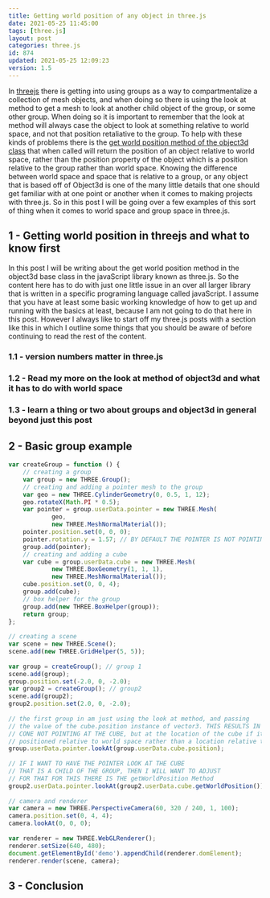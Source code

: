 ```yaml
---
title: Getting world position of any object in three.js
date: 2021-05-25 11:45:00
tags: [three.js]
layout: post
categories: three.js
id: 874
updated: 2021-05-25 12:09:23
version: 1.5
---
```


In [threejs](https://threejs.org/docs/#manual/en/introduction/Creating-a-scene) there is getting into using groups as a way to compartmentalize a collection of mesh objects, and when doing so there is using the look at method to get a mesh to look at another child object of the group, or some other group. When doing so it is important to remember that the look at method will always case the object to look at something relative to world space, and not that position retaliative to the group. To help with these kinds of problems there is the [get world position method of the object3d class](https://threejs.org/docs/#api/en/core/Object3D.getWorldPosition) that when called will return the position of an object relative to world space, rather than the position property of the object which is a position relative to the group rather than world space.
Knowing the difference between world space and space that is relative to a group, or any object that is based off of Object3d is one of the many little details that one should get familiar with at one point or another when it comes to making projects with three.js. So in this post I will be going over a few examples of this sort of thing when it comes to world space and group space in three.js.


<!-- more -->

## 1 - Getting world position in threejs and what to know first

In this post I will be writing about the get world position method in the object3d base class in the javaScript library known as three.js. So the content here has to do with just one little issue in an over all larger library that is written in a specific programing language called javaScript. I assume that you have at least some basic working knowledge of how to get up and running with the basics at least, because I am not going to do that here in this post. However I always like to start off my three.js posts with a section like this in which I outline some things that you should be aware of before continuing to read the rest of the content.

### 1.1 - version numbers matter in three.js

### 1.2 - Read my more on the look at method of object3d and what it has to do with world space

### 1.3 - learn a thing or two about groups and object3d in general beyond just this post

## 2 - Basic group example

```js
var createGroup = function () {
    // creating a group
    var group = new THREE.Group();
    // creating and adding a pointer mesh to the group
    var geo = new THREE.CylinderGeometry(0, 0.5, 1, 12);
    geo.rotateX(Math.PI * 0.5);
    var pointer = group.userData.pointer = new THREE.Mesh(
            geo,
            new THREE.MeshNormalMaterial());
    pointer.position.set(0, 0, 0);
    pointer.rotation.y = 1.57; // BY DEFAULT THE POINTER IS NOT POINTING AT THE CUBE
    group.add(pointer);
    // creating and adding a cube
    var cube = group.userData.cube = new THREE.Mesh(
            new THREE.BoxGeometry(1, 1, 1),
            new THREE.MeshNormalMaterial());
    cube.position.set(0, 0, 4);
    group.add(cube);
    // box helper for the group
    group.add(new THREE.BoxHelper(group));
    return group;
};
 
// creating a scene
var scene = new THREE.Scene();
scene.add(new THREE.GridHelper(5, 5));
 
var group = createGroup(); // group 1
scene.add(group);
group.position.set(-2.0, 0, -2.0);
var group2 = createGroup(); // group2
scene.add(group2);
group2.position.set(2.0, 0, -2.0);
 
// the first group in am just using the look at method, and passing
// the value of the cube.position instance of vector3. THIS RESULTS IN THE
// CONE NOT POINTING AT THE CUBE, but at the location of the cube if it where
// positioned relative to world space rather than a location relative to the group
group.userData.pointer.lookAt(group.userData.cube.position);
 
// IF I WANT TO HAVE THE POINTER LOOK AT THE CUBE
// THAT IS A CHILD OF THE GROUP, THEN I WILL WANT TO ADJUST
// FOR THAT FOR THIS THERE IS THE getWorldPosition Method
group2.userData.pointer.lookAt(group2.userData.cube.getWorldPosition());
 
// camera and renderer
var camera = new THREE.PerspectiveCamera(60, 320 / 240, 1, 100);
camera.position.set(0, 4, 4);
camera.lookAt(0, 0, 0);
 
var renderer = new THREE.WebGLRenderer();
renderer.setSize(640, 480);
document.getElementById('demo').appendChild(renderer.domElement);
renderer.render(scene, camera);
```

## 3 - Conclusion

